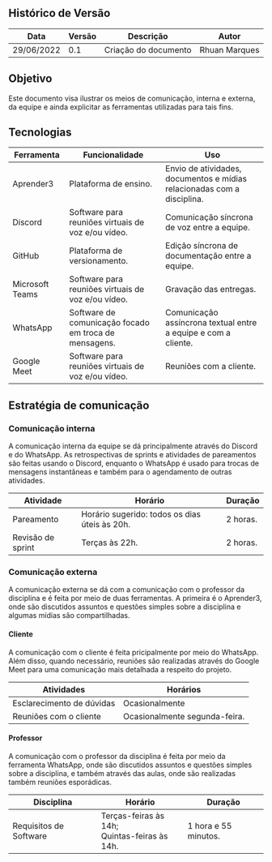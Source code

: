 ## Histórico de Versão

| Data | Versão | Descrição | Autor |
|--------|-----------|---------------|---------|
| 29/06/2022 | 0.1 | Criação do documento | Rhuan Marques |

## Objetivo
Este documento visa ilustrar os meios de comunicação, interna e externa, da equipe e ainda explicitar as ferramentas utilizadas para tais fins.

## Tecnologias

|Ferramenta |Funcionalidade |Uso |
|-----|-----|-----|
|Aprender3| Plataforma de ensino.| Envio de atividades, documentos e mídias relacionadas com a disciplina.|
|Discord| Software para reuniões virtuais de voz e/ou vídeo.| Comunicação síncrona de voz entre a equipe.|
|GitHub| Plataforma de versionamento.| Edição síncrona de documentação entre a equipe.|
|Microsoft Teams| Software para reuniões virtuais de voz e/ou vídeo.| Gravação das entregas.|
|WhatsApp| Software de comunicação focado em troca de mensagens.| Comunicação assíncrona textual entre a equipe e com a cliente.|
|Google Meet| Software para reuniões virtuais de voz e/ou vídeo.| Reuniões com a cliente.|


## Estratégia de comunicação

### Comunicação interna
A comunicação interna da equipe se dá principalmente através do Discord e do WhatsApp. As retrospectivas de sprints e atividades de pareamentos são feitas usando o Discord, enquanto o WhatsApp é usado para trocas de mensagens instantâneas e também para o agendamento de outras atividades.

| Atividade| Horário| Duração |
|-----|-----|-----|
| Pareamento| Horário sugerido: todos os dias úteis às 20h.| 2 horas.|
| Revisão de sprint| Terças às 22h.| 2 horas.|

### Comunicação externa
A comunicação externa se dá com a comunicação com o professor da disciplina e é feita por meio de duas ferramentas. A primeira é o Aprender3, onde são discutidos assuntos e questões simples sobre a disciplina e algumas mídias são compartilhadas.

#### Cliente

A comunicação com o cliente é feita pricipalmente por meio do WhatsApp. Além disso, quando necessário, reuniões são realizadas através do Google Meet para uma comunicação mais detalhada a respeito do projeto.

| Atividades | Horários |
| --- | --- |
| Esclarecimento de dúvidas | Ocasionalmente |
| Reuniões com o cliente | Ocasionalmente segunda-feira. |

#### Professor

A comunicação com o professor da disciplina é feita por meio da ferramenta WhatsApp, onde são discutidos assuntos e questões simples sobre a disciplina, e também através das aulas, onde são realizadas também reuniões esporádicas.

| Disciplina| Horário| Duração |
|-----|-----|-----|
| Requisitos de Software| Terças-feiras às 14h;<br>Quintas-feiras às 14h.| 1 hora e 55 minutos.|